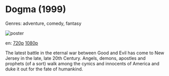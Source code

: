 # Dogma (1999)

Genres: adventure, comedy, fantasy

![poster](http://image.tmdb.org/t/p/w500/c4z6u46AyH3dflgVJLXHbo3lx0U.jpg)

en:
  [720p](magnet:?xt=urn:btih:3362E2479C3AB84EE88AA92EF3916F74B67D1F25&tr=udp://glotorrents.pw:6969/announce&tr=udp://tracker.opentrackr.org:1337/announce&tr=udp://torrent.gresille.org:80/announce&tr=udp://tracker.openbittorrent.com:80&tr=udp://tracker.coppersurfer.tk:6969&tr=udp://tracker.leechers-paradise.org:6969&tr=udp://p4p.arenabg.ch:1337&tr=udp://tracker.internetwarriors.net:1337)
  [1080p](magnet:?xt=urn:btih:798DBD238436F56E95D04F3EFFE4B92DBFE0F31D&tr=udp://glotorrents.pw:6969/announce&tr=udp://tracker.opentrackr.org:1337/announce&tr=udp://torrent.gresille.org:80/announce&tr=udp://tracker.openbittorrent.com:80&tr=udp://tracker.coppersurfer.tk:6969&tr=udp://tracker.leechers-paradise.org:6969&tr=udp://p4p.arenabg.ch:1337&tr=udp://tracker.internetwarriors.net:1337)
  


The latest battle in the eternal war between Good and Evil has come to New Jersey in the late, late 20th Century. Angels, demons, apostles and prophets (of a sort) walk among the cynics and innocents of America and duke it out for the fate of humankind.